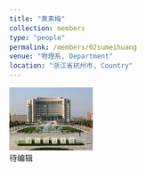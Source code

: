 ```yaml
---
title: "黄素梅"
collection: members
type: "people"
permalink: /members/02sumeihuang
venue: "物理系, Department"
location: "浙江省杭州市, Country"
---
```


<img src='/images/profile.png' width='150' ><br>
待编辑
